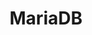 ---
blog: https://mariadb.org/blog/
guide: https://mariadb.org/about/logos/
logohandle: mariadb
sort: mariadb
title: MariaDB
twitter: mariadb
website: https://mariadb.org/
wikipedia: https://en.wikipedia.org/wiki/MariaDB
---
